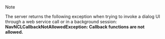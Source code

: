 > [!NOTE]  
>  The server returns the following exception when trying to invoke a dialog UI through a web service call or in a background session: **NavNCLCallbackNotAllowedException: Callback functions are not allowed.** 